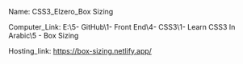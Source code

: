 
Name: CSS3_Elzero_Box Sizing

Computer_Link: E:\5- GitHub\1- Front End\4- CSS3\1- Learn CSS3 In Arabic\5 - Box Sizing

Hosting_link: https://box-sizing.netlify.app/

